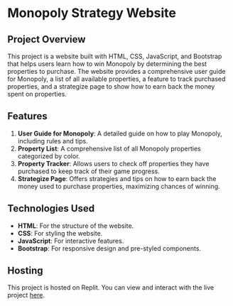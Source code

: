 # Monopoly Strategy Website

## Project Overview

This project is a website built with HTML, CSS, JavaScript, and Bootstrap that helps users learn how to win Monopoly by determining the best properties to purchase. The website provides a comprehensive user guide for Monopoly, a list of all available properties, a feature to track purchased properties, and a strategize page to show how to earn back the money spent on properties.

## Features

1. **User Guide for Monopoly**: A detailed guide on how to play Monopoly, including rules and tips.
2. **Property List**: A comprehensive list of all Monopoly properties categorized by color.
3. **Property Tracker**: Allows users to check off properties they have purchased to keep track of their game progress.
4. **Strategize Page**: Offers strategies and tips on how to earn back the money used to purchase properties, maximizing chances of winning.

## Technologies Used

- **HTML**: For the structure of the website.
- **CSS**: For styling the website.
- **JavaScript**: For interactive features.
- **Bootstrap**: For responsive design and pre-styled components.

## Hosting

This project is hosted on Replit. You can view and interact with the live project [here](https://f302119a-0900-4bc0-8a98-606eb6c4e776-00-3njnz2pn4z9en.riker.replit.dev/).
